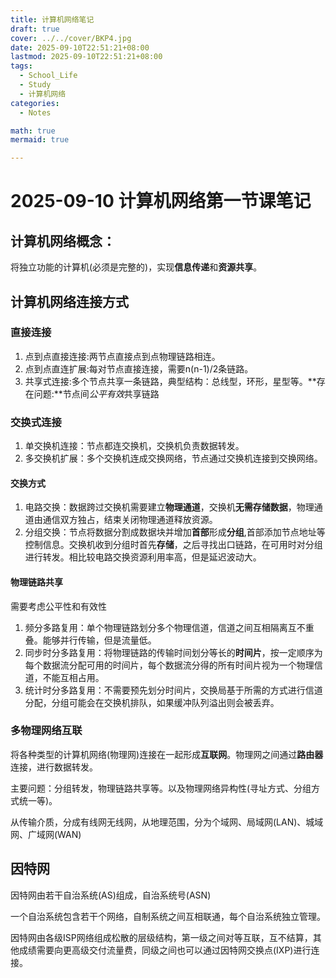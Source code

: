 ```yaml
---
title: 计算机网络笔记
draft: true
cover: ../../cover/BKP4.jpg
date: 2025-09-10T22:51:21+08:00
lastmod: 2025-09-10T22:51:21+08:00
tags:
  - School_Life
  - Study
  - 计算机网络
categories:
  - Notes

math: true
mermaid: true

---
```

# 2025-09-10 计算机网络第一节课笔记

## 计算机网络概念： 
将独立功能的计算机(必须是完整的)，实现**信息传递**和**资源共享**。

## 计算机网络连接方式

### 直接连接
1. 点到点直接连接:两节点直接点到点物理链路相连。
2. 点到点直连扩展:每对节点直接连接，需要n(n-1)/2条链路。
3. 共享式连接:多个节点共享一条链路，典型结构：总线型，环形，星型等。**存在问题:**节点间*公平有效*共享链路
### 交换式连接
1. 单交换机连接：节点都连交换机，交换机负责数据转发。
2. 多交换机扩展：多个交换机连成交换网络，节点通过交换机连接到交换网络。
#### 交换方式

1. 电路交换：数据跨过交换机需要建立**物理通道**，交换机**无需存储数据**，物理通道由通信双方独占，结束关闭物理通道释放资源。
2. 分组交换：节点将数据分割成数据块并增加**首部**形成**分组**,首部添加节点地址等控制信息。交换机收到分组时首先**存储**，之后寻找出口链路，在可用时对分组进行转发。相比较电路交换资源利用率高，但是延迟波动大。
#### 物理链路共享

需要考虑公平性和有效性

1. 频分多路复用：单个物理链路划分多个物理信道，信道之间互相隔离互不重叠。能够并行传输，但是流量低。
2. 同步时分多路复用：将物理链路的传输时间划分等长的**时间片**，按一定顺序为每个数据流分配可用的时间片，每个数据流分得的所有时间片视为一个物理信道，不能互相占用。
3. 统计时分多路复用：不需要预先划分时间片，交换局基于所需的方式进行信道分配，分组可能会在交换机排队，如果缓冲队列溢出则会被丢弃。

### 多物理网络互联
将各种类型的计算机网络(物理网)连接在一起形成**互联网**。物理网之间通过**路由器**连接，进行数据转发。

主要问题：分组转发，物理链路共享等。以及物理网络异构性(寻址方式、分组方式统一等)。

从传输介质，分成有线网无线网，从地理范围，分为个域网、局域网(LAN)、城域网、广域网(WAN)

## 因特网

因特网由若干自治系统(AS)组成，自治系统号(ASN)

一个自治系统包含若干个网络，自制系统之间互相联通，每个自治系统独立管理。

因特网由各级ISP网络组成松散的层级结构，第一级之间对等互联，互不结算，其他成绩需要向更高级交付流量费，同级之间也可以通过因特网交换点(IXP)进行连接。
   

